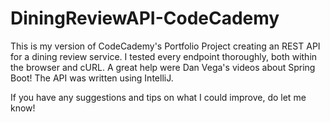 # DiningReviewAPI-CodeCademy
This is my version of CodeCademy's Portfolio Project creating an REST API for a dining review service. I tested every endpoint thoroughly, both within the browser and cURL.
A great help were Dan Vega's videos about Spring Boot! 
The API was written using IntelliJ.

If you have any suggestions and tips on what I could improve, do let me know!‬ 

